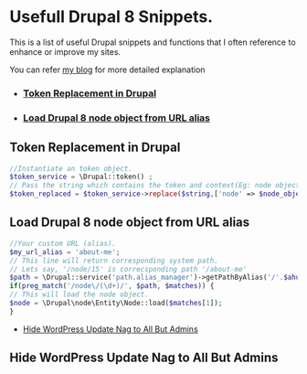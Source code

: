 # Usefull Drupal 8 Snippets.

This is a list of useful Drupal snippets and functions that I often reference to enhance or improve my sites.
 
 You can refer [my blog](https://thakshashila.com/) for more detailed explanation

- ### [Token Replacement in Drupal](#token-replacement-in-drupal-8)

- ### [Load Drupal 8 node object from URL alias](#load-drupal-8-node-object-from-url-alias)

## Token Replacement in Drupal
```php
//Instantiate an token object.
$token_service = \Drupal::token() ;
// Pass the string which contains the token and context(Eg: node object, user object et..)
$token_replaced = $token_service->replace($string,['node' => $node_object ]);
```
## Load Drupal 8 node object from URL alias
```php
//Your custom URL (alias).
$my_url_alias = 'about-me';
// This line will return corresponding system path.
// Lets say, '/node/15' is correcsponding path '/about-me'
$path = \Drupal::service('path.alias_manager')->getPathByAlias('/'.$ahurl);
if(preg_match('/node\/(\d+)/', $path, $matches)) {
// This will load the node object.
$node = \Drupal\node\Entity\Node::load($matches[1]);
}
```

- [Hide WordPress Update Nag to All But Admins](#hide-wordpress-update-nag-to-all-but-admins)

## Hide WordPress Update Nag to All But Admins